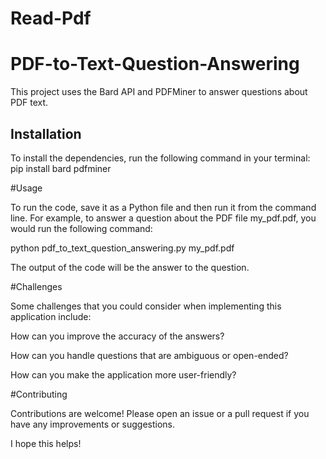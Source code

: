 # Read-Pdf

# PDF-to-Text-Question-Answering

This project uses the Bard API and PDFMiner to answer questions about PDF text.

## Installation

To install the dependencies, run the following command in your terminal:
pip install bard pdfminer

#Usage

To run the code, save it as a Python file and then run it from the command line. For example, to answer a question about the PDF file my_pdf.pdf, you would run the following command:

python pdf_to_text_question_answering.py my_pdf.pdf

The output of the code will be the answer to the question.

#Challenges

Some challenges that you could consider when implementing this application include:

How can you improve the accuracy of the answers?

How can you handle questions that are ambiguous or open-ended?

How can you make the application more user-friendly?

#Contributing

Contributions are welcome! Please open an issue or a pull request if you have any improvements or suggestions.

I hope this helps!
